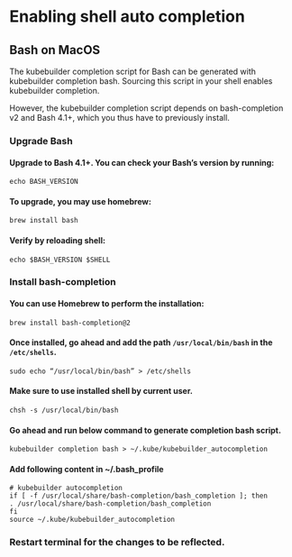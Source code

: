 # Enabling shell auto completion

## Bash on MacOS
The kubebuilder completion script for Bash can be generated with kubebuilder completion bash. Sourcing this script in your shell enables kubebuilder completion.

However, the kubebuilder completion script depends on bash-completion v2 and Bash 4.1+, which you thus have to previously install.

### Upgrade Bash
#### Upgrade to  Bash 4.1+. You can check your Bash’s version by running:

`echo BASH_VERSION`

#### To upgrade, you may use homebrew:

`brew install bash`

#### Verify by reloading shell:

`echo $BASH_VERSION $SHELL`

### Install bash-completion

#### You can use Homebrew to perform the installation:

`brew install bash-completion@2`

#### Once installed, go ahead and add the path `/usr/local/bin/bash` in the  `/etc/shells`.

`sudo echo “/usr/local/bin/bash” > /etc/shells`

#### Make sure to use installed shell by current user.

`chsh -s /usr/local/bin/bash`

#### Go ahead and run below command to generate completion bash script.

`kubebuilder completion bash > ~/.kube/kubebuilder_autocompletion`

#### Add following content in ~/.bash_profile

```
# kubebuilder autocompletion
if [ -f /usr/local/share/bash-completion/bash_completion ]; then
. /usr/local/share/bash-completion/bash_completion
fi
source ~/.kube/kubebuilder_autocompletion
```
### Restart terminal for the changes to be reflected.





